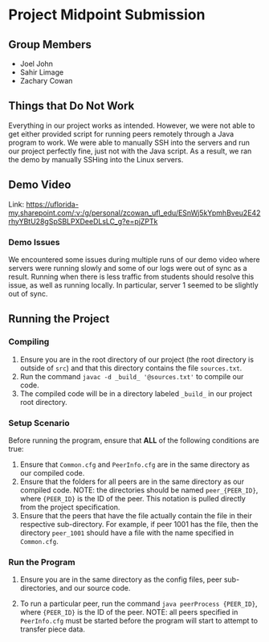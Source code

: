 # Project Midpoint Submission

## Group Members

- Joel John
- Sahir Limage
- Zachary Cowan

## Things that Do Not Work

Everything in our project works as intended. However, we were not able to get either provided script for running peers remotely through a Java program to work. We were able to manually SSH into the servers and run our project perfectly fine, just not with the Java script. As a result, we ran the demo by manually SSHing into the Linux servers.

## Demo Video

Link: https://uflorida-my.sharepoint.com/:v:/g/personal/zcowan_ufl_edu/ESnWj5kYpmhBveu2E42rhyYBtU28gSpSBLPXDeeDLsLC_g?e=pjZPTk

### Demo Issues

We encountered some issues during multiple runs of our demo video where servers were running slowly and some of our logs were out of sync as a result. Running when there is less traffic from students should resolve this issue, as well as running locally. In particular, server 1 seemed to be slightly out of sync.

## Running the Project

### Compiling

1. Ensure you are in the root directory of our project (the root directory is outside of `src`) and that this directory contains the file `sources.txt`.
2. Run the command `javac -d _build_ '@sources.txt'` to compile our code.
3. The compiled code will be in a directory labeled `_build_` in our project root directory.

### Setup Scenario

Before running the program, ensure that **ALL** of the following conditions are true:

1. Ensure that `Common.cfg` and `PeerInfo.cfg` are in the same directory as our compiled code.
2. Ensure that the folders for all peers are in the same directory as our compiled code. NOTE: the directories should be named `peer_{PEER_ID}`, where `{PEER_ID}` is the ID of the peer. This notation is pulled directly from the project specification.
3. Ensure that the peers that have the file actually contain the file in their respective sub-directory. For example, if peer 1001 has the file, then the directory `peer_1001` should have a file with the name specified in `Common.cfg`.

### Run the Program

1. Ensure you are in the same directory as the config files, peer sub-directories, and our source code.

2. To run a particular peer, run the command `java peerProcess {PEER_ID}`, where `{PEER_ID}` is the ID of the peer. NOTE: all peers specified in `PeerInfo.cfg` must be started before the program will start to attempt to transfer piece data.
